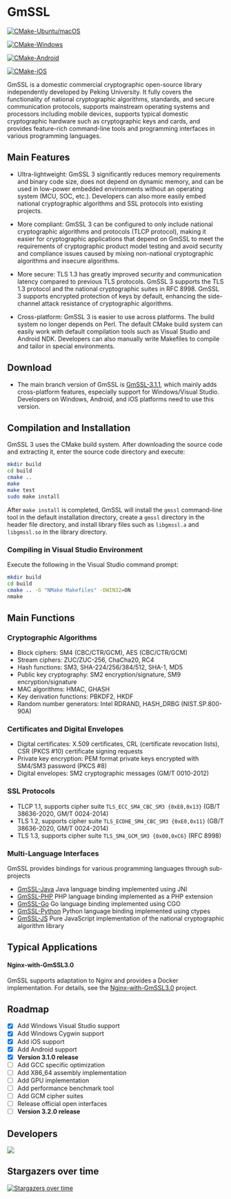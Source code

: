 # GmSSL

[![CMake-Ubuntu/macOS](https://github.com/guanzhi/GmSSL/workflows/CMake/badge.svg)](https://github.com/guanzhi/GmSSL/actions/workflows/cmake.yml)

[![CMake-Windows](https://github.com/guanzhi/GmSSL/workflows/CMake-windows/badge.svg)](https://github.com/guanzhi/GmSSL/actions/workflows/cmake-windows.yml)

[![CMake-Android](https://github.com/guanzhi/GmSSL/actions/workflows/android-ci.yml/badge.svg)](https://github.com/guanzhi/GmSSL/actions/workflows/android-ci.yml)

[![CMake-iOS](https://github.com/guanzhi/GmSSL/actions/workflows/ios.yml/badge.svg)](https://github.com/guanzhi/GmSSL/actions/workflows/ios.yml)

GmSSL is a domestic commercial cryptographic open-source library independently developed by Peking University. It fully covers the functionality of national cryptographic algorithms, standards, and secure communication protocols, supports mainstream operating systems and processors including mobile devices, supports typical domestic cryptographic hardware such as cryptographic keys and cards, and provides feature-rich command-line tools and programming interfaces in various programming languages.

## Main Features

* Ultra-lightweight: GmSSL 3 significantly reduces memory requirements and binary code size, does not depend on dynamic memory, and can be used in low-power embedded environments without an operating system (MCU, SOC, etc.). Developers can also more easily embed national cryptographic algorithms and SSL protocols into existing projects.

* More compliant: GmSSL 3 can be configured to only include national cryptographic algorithms and protocols (TLCP protocol), making it easier for cryptographic applications that depend on GmSSL to meet the requirements of cryptographic product model testing and avoid security and compliance issues caused by mixing non-national cryptographic algorithms and insecure algorithms.

* More secure: TLS 1.3 has greatly improved security and communication latency compared to previous TLS protocols. GmSSL 3 supports the TLS 1.3 protocol and the national cryptographic suites in RFC 8998. GmSSL 3 supports encrypted protection of keys by default, enhancing the side-channel attack resistance of cryptographic algorithms.

* Cross-platform: GmSSL 3 is easier to use across platforms. The build system no longer depends on Perl. The default CMake build system can easily work with default compilation tools such as Visual Studio and Android NDK. Developers can also manually write Makefiles to compile and tailor in special environments.

## Download

* The main branch version of GmSSL is [GmSSL-3.1.1](https://github.com/guanzhi/GmSSL/releases/tag/v3.1.1), which mainly adds cross-platform features, especially support for Windows/Visual Studio. Developers on Windows, Android, and iOS platforms need to use this version.

## Compilation and Installation

GmSSL 3 uses the CMake build system. After downloading the source code and extracting it, enter the source code directory and execute:

```bash
mkdir build
cd build
cmake ..
make
make test
sudo make install
```

After `make install` is completed, GmSSL will install the `gmssl` command-line tool in the default installation directory, create a `gmssl` directory in the header file directory, and install library files such as `libgmssl.a` and `libgmssl.so` in the library directory.

### Compiling in Visual Studio Environment

Execute the following in the Visual Studio command prompt:

```bash
mkdir build
cd build
cmake .. -G "NMake Makefiles" -DWIN32=ON
nmake
```

## Main Functions

### Cryptographic Algorithms

* Block ciphers: SM4 (CBC/CTR/GCM), AES (CBC/CTR/GCM)
* Stream ciphers: ZUC/ZUC-256, ChaCha20, RC4
* Hash functions: SM3, SHA-224/256/384/512, SHA-1, MD5
* Public key cryptography: SM2 encryption/signature, SM9 encryption/signature
* MAC algorithms: HMAC, GHASH
* Key derivation functions: PBKDF2, HKDF
* Random number generators: Intel RDRAND, HASH_DRBG (NIST.SP.800-90A)

### Certificates and Digital Envelopes

* Digital certificates: X.509 certificates, CRL (certificate revocation lists), CSR (PKCS #10) certificate signing requests
* Private key encryption: PEM format private keys encrypted with SM4/SM3 password (PKCS #8)
* Digital envelopes: SM2 cryptographic messages (GM/T 0010-2012)

### SSL Protocols

* TLCP 1.1, supports cipher suite `TLS_ECC_SM4_CBC_SM3 {0xE0,0x13}` (GB/T 38636-2020, GM/T 0024-2014)
* TLS 1.2, supports cipher suite `TLS_ECDHE_SM4_CBC_SM3 {0xE0,0x11}` (GB/T 38636-2020, GM/T 0024-2014)
* TLS 1.3, supports cipher suite `TLS_SM4_GCM_SM3 {0x00,0xC6}` (RFC 8998)

### Multi-Language Interfaces

GmSSL provides bindings for various programming languages through sub-projects
* [GmSSL-Java](https://github.com/GmSSL/GmSSL-Java) Java language binding implemented using JNI
* [GmSSL-PHP](https://github.com/GmSSL/GmSSL-PHP) PHP language binding implemented as a PHP extension
* [GmSSL-Go](https://github.com/GmSSL/GmSSL-Go) Go language binding implemented using CGO
* [GmSSL-Python](https://github.com/GmSSL/GmSSL-Python) Python language binding implemented using ctypes
* [GmSSL-JS](https://github.com/guanzhi/GmSSL-JS) Pure JavaScript implementation of the national cryptographic algorithm library

## Typical Applications

#### Nginx-with-GmSSL3.0
GmSSL supports adaptation to Nginx and provides a Docker implementation. For details, see the [Nginx-with-GmSSL3.0](https://github.com/zhaoxiaomeng/Nginx-with-GmSSLv3) project.

## Roadmap

- [X] Add Windows Visual Studio support
- [X] Add Windows Cygwin support 
- [X] Add iOS support
- [X] Add Android support
- [x] **Version 3.1.0 release**
- [ ] Add GCC specific optimization
- [ ] Add X86_64 assembly implementation
- [ ] Add GPU implementation
- [ ] Add performance benchmark tool
- [ ] Add GCM cipher suites
- [ ] Release official open interfaces
- [ ] **Version 3.2.0 release**

## Developers
<a href="https://github.com/guanzhi/GmSSL/graphs/contributors">
  <img src="https://contrib.rocks/image?repo=guanzhi/GmSSL" />
</a>

## Stargazers over time
[![Stargazers over time](https://starchart.cc/guanzhi/GmSSL.svg)](https://starchart.cc/guanzhi/GmSSL)
